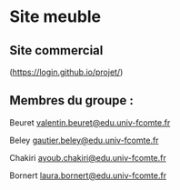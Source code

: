 # Site meuble 


## Site commercial    

(https://login.github.io/projet/)

## Membres du groupe :

Beuret valentin.beuret@edu.univ-fcomte.fr  

Beley gautier.beley@edu.univ-fcomte.fr

Chakiri ayoub.chakiri@edu.univ-fcomte.fr

Bornert laura.bornert@edu.univ-fcomte.fr


